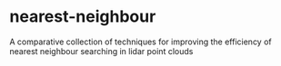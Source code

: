 # nearest-neighbour
A comparative collection of techniques for improving the efficiency of nearest neighbour searching in lidar point clouds
